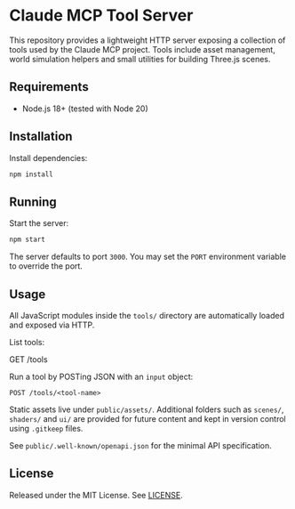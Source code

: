 # Claude MCP Tool Server

This repository provides a lightweight HTTP server exposing a collection of tools used by the Claude MCP project. Tools include asset management, world simulation helpers and small utilities for building Three.js scenes.

## Requirements

- Node.js 18+ (tested with Node 20)

## Installation

Install dependencies:

```bash
npm install
```

## Running

Start the server:

```bash
npm start
```

The server defaults to port `3000`. You may set the `PORT` environment variable to override the port.

## Usage

All JavaScript modules inside the `tools/` directory are automatically loaded and exposed via HTTP.

List tools:

GET /tools


Run a tool by POSTing JSON with an `input` object:

```
POST /tools/<tool-name>
```

Static assets live under `public/assets/`. Additional folders such as `scenes/`, `shaders/` and `ui/` are provided for future content and kept in version control using `.gitkeep` files.

See `public/.well-known/openapi.json` for the minimal API specification.

## License

Released under the MIT License. See [LICENSE](LICENSE).
